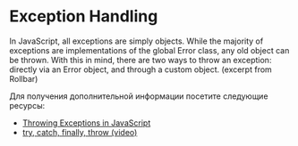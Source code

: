 # Exception Handling

In JavaScript, all exceptions are simply objects. While the majority of exceptions are implementations of the global Error class, any old object can be thrown. With this in mind, there are two ways to throw an exception: directly via an Error object, and through a custom object. (excerpt from Rollbar)

Для получения дополнительной информации посетите следующие ресурсы:

- [Throwing Exceptions in JavaScript](https://rollbar.com/guides/javascript/how-to-throw-exceptions-in-javascript)
- [try, catch, finally, throw (video)](https://youtu.be/cftftueq-10)